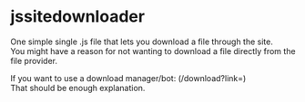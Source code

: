 # jssitedownloader  

One simple single .js file that lets you download a file through the site.  
You might have a reason for not wanting to download a file directly from the file provider.  

If you want to use a download manager/bot: (/download?link=)  
That should be enough explanation.  
